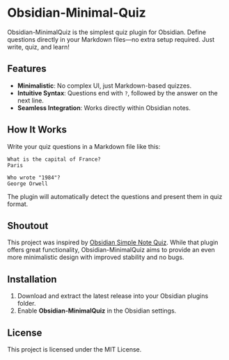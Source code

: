 # Obsidian-Minimal-Quiz

Obsidian-MinimalQuiz is the simplest quiz plugin for Obsidian. Define questions directly in your Markdown files—no extra setup required. Just write, quiz, and learn!

## Features
- **Minimalistic**: No complex UI, just Markdown-based quizzes.
- **Intuitive Syntax**: Questions end with `?`, followed by the answer on the next line.
- **Seamless Integration**: Works directly within Obsidian notes.

## How It Works
Write your quiz questions in a Markdown file like this:

```
What is the capital of France?
Paris

Who wrote "1984"?
George Orwell
```

The plugin will automatically detect the questions and present them in quiz format.

## Shoutout
This project was inspired by [Obsidian Simple Note Quiz](https://github.com/beginner137/Obsidian-simple-note-quiz). While that plugin offers great functionality, Obsidian-MinimalQuiz aims to provide an even more minimalistic design with improved stability and no bugs.

## Installation
1. Download and extract the latest release into your Obsidian plugins folder.
2. Enable **Obsidian-MinimalQuiz** in the Obsidian settings.

## License
This project is licensed under the MIT License.
